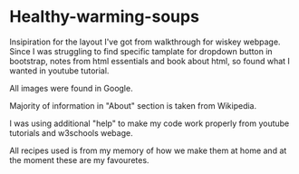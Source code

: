 # Healthy-warming-soups

Insipiration for the layout I've got from walkthrough for wiskey webpage.
Since I was struggling to find specific tamplate for dropdown button in bootstrap, notes from html essentials and book about html, so found what I wanted in youtube tutorial.

All images were found in Google.

Majority of information in "About" section is taken from Wikipedia.

I was using additional "help" to make my code work properly from youtube tutorials and w3schools webage. 

All recipes used is from my memory of how we make them at home and at the moment these are my favouretes.